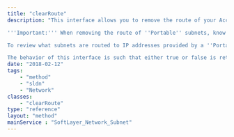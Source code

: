 ```yaml
---
title: "clearRoute"
description: "This interface allows you to remove the route of your Account Owned subnets. The result will be a subnet that is no longer routed on the network. Remove the route of subnets you are not actively using, as it will make it easier to identify available subnets later. 

'''Important:''' When removing the route of ''Portable'' subnets, know that any subnet depending on an IP address provided by the Portable subnet will also have their routes removed! 

To review what subnets are routed to IP addresses provided by a ''Portable'' subnet, you can utilize the following object mask: 'mask[ipAddresses[endpointSubnets]]'. Any subnet present in conjunction with ''endpointSubnets'' is a subnet which depends on the respective IP address. 

The behavior of this interface is such that either true or false is returned. A result of false can be interpreted as the clear route request having already been completed. In contrast, a result of true means the subnet is currently routed and will be transitioned. This route change is asynchronous to the request. A response of true does not mean the subnet's route has changed, but simply that it will change. In order to monitor for the completion of the change, you may either attempt a clear route again until the result is false, or monitor one or more SoftLayer_Network_Subnet properties: subnetType, networkVlanId, and or endPointIpAddress to determine if routing of the subnet has been removed. "
date: "2018-02-12"
tags:
    - "method"
    - "sldn"
    - "Network"
classes:
    - "clearRoute"
type: "reference"
layout: "method"
mainService : "SoftLayer_Network_Subnet"
---
```

